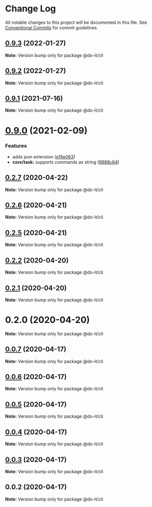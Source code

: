# Change Log

All notable changes to this project will be documented in this file.
See [Conventional Commits](https://conventionalcommits.org) for commit guidelines.

## [0.9.3](https://github.com/anteriovieira/doit/compare/v0.9.2...v0.9.3) (2022-01-27)

**Note:** Version bump only for package @do-it/cli





## [0.9.2](https://github.com/anteriovieira/doit/compare/v0.9.1...v0.9.2) (2022-01-27)

**Note:** Version bump only for package @do-it/cli





## [0.9.1](https://github.com/anteriovieira/doit/compare/v0.9.0...v0.9.1) (2021-07-16)

**Note:** Version bump only for package @do-it/cli





# [0.9.0](https://github.com/anteriovieira/doit/compare/v0.8.2...v0.9.0) (2021-02-09)


### Features

* adds json extension ([e16e063](https://github.com/anteriovieira/doit/commit/e16e06347054f9afc868d3911987f4c51d8b229c))
* **core/task:** supports commands as string ([9988c64](https://github.com/anteriovieira/doit/commit/9988c647f72b8407711ba54bc8c3fb4828bdf248))





## [0.2.7](https://github.com/anteriovieira/doit/compare/v0.2.6...v0.2.7) (2020-04-22)

**Note:** Version bump only for package @do-it/cli





## [0.2.6](https://github.com/anteriovieira/doit/compare/v0.2.5...v0.2.6) (2020-04-21)

**Note:** Version bump only for package @do-it/cli





## [0.2.5](https://github.com/anteriovieira/doit/compare/v0.2.4...v0.2.5) (2020-04-21)

**Note:** Version bump only for package @do-it/cli





## [0.2.2](https://github.com/anteriovieira/doit/compare/v0.2.1...v0.2.2) (2020-04-20)

**Note:** Version bump only for package @do-it/cli





## [0.2.1](https://github.com/anteriovieira/doit/compare/v0.2.0...v0.2.1) (2020-04-20)

**Note:** Version bump only for package @do-it/cli





# 0.2.0 (2020-04-20)

**Note:** Version bump only for package @do-it/cli





## [0.0.7](https://github.com/anteriovieira/doit/compare/v0.0.6...v0.0.7) (2020-04-17)

**Note:** Version bump only for package @do-it/cli





## [0.0.6](https://github.com/anteriovieira/doit/compare/v0.0.5...v0.0.6) (2020-04-17)

**Note:** Version bump only for package @do-it/cli





## [0.0.5](https://github.com/anteriovieira/doit/compare/v0.0.4...v0.0.5) (2020-04-17)

**Note:** Version bump only for package @do-it/cli





## [0.0.4](https://github.com/anteriovieira/doit/compare/v0.0.3...v0.0.4) (2020-04-17)

**Note:** Version bump only for package @do-it/cli





## [0.0.3](https://github.com/anteriovieira/doit/compare/v0.0.2...v0.0.3) (2020-04-17)

**Note:** Version bump only for package @do-it/cli





## 0.0.2 (2020-04-17)

**Note:** Version bump only for package @do-it/cli
